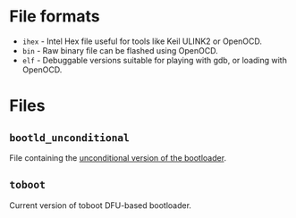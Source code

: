 
# File formats

* `ihex` - Intel Hex file useful for tools like Keil ULINK2 or OpenOCD.
* `bin`  - Raw binary file can be flashed using OpenOCD.
* `elf`  - Debuggable versions suitable for playing with gdb, or loading with OpenOCD.

# Files

## `bootld_unconditional`

File containing the
[unconditional version of the bootloader](https://github.com/im-tomu/tomu-bootloader/tree/master/an0042_efm32).

## `toboot`

Current version of toboot DFU-based bootloader.